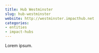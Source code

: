 ```yaml
---
title: Hub Westminster
slug: hub-westminster
website: http://westminster.impacthub.net
categories:
- entities
- impact-hubs
---
```


Lorem ipsum.
